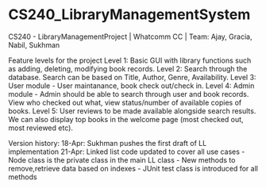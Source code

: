 # CS240_LibraryManagementSystem
CS240 - LibraryManagementProject | Whatcomm CC | Team: Ajay, Gracia, Nabil, Sukhman

Feature levels for the project
	Level 1: Basic GUI with library functions such as adding, deleting, modifying book records.
	Level 2: Search through the database. Search can be based on Title, Author, Genre, Availability.
	Level 3: User module - User maintanance, book check out/check in.
	Level 4: Admin module - Admin should be able to search through user and book records. View who checked out what, view status/number of available copies of books.
	Level 5: User reviews to be made available alongside search results. We can also display top books in the welcome page (most checked out, most reviewed etc).

Version history:
18-Apr: Sukhman pushes the first draft of LL implementation
21-Apr: Linked list code updated to cover all use cases
		- Node class is the private class in the main LL class
		- New methods to remove,retrieve data based on indexes 
		- JUnit test class is introduced for all methods

